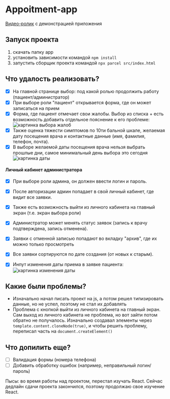 # Appoitment-app

[Видео-ролик](https://disk.yandex.ru/i/SykM-e0w4kbLQw) с демонстрацией приложения

## Запуск проекта 
1) скачать папку app
2) установить зависимости командой `npm install` 
3) запустить сборщик проекта командой `npx parcel src/index.html`

## Что удалость реализовать?

- [x] На главной странице выбор: под какой ролью продолжить работу (пациент/администратор) 
- [x] При выборе роли "пациент" открывается форма, где он может записаться на прием
- [x] Форма, где пациент отмечает свои жалобы. Выбор из списка + есть возможность добавить отдельное пояснение к его проблеме:
 ![картинка выбора жалоб](https://i.imgur.com/Qj33lKf.png)
- [x] Также оценка тяжести симптомов по 10ти бальной шкале, желаемая дату посещения врача и контактные данные (имя, фамилия, телефон, почта). 
- [x] В выборе желаемой даты посещения врача нельзя выбрать прошлые дни, самое минимальный день выбора это сегодня 
 ![картинка даты](https://i.imgur.com/Mg0xxmy.png)

#### Личный кабинет администратора
- [x]  При выборе роли админа, он должен ввести логин и пароль.
- [x]  После авторизации админ попадает в свой личный кабинет, где видит все заявки.
- [x]  Также есть возможность выйти из личного кабинета на главный экран (т.е. экран выбора роли)

- [x] Администратор может менять статус заявок (запись к врачу подтверждена, запись отменена).
- [x] Заявки с отменной записью попадают во вкладку "архив", где их можно только просмотреть
- [x] Все заявки сортируются по дате создания (от новых к старым).
- [x] Инпут изменения даты приема в заявке пациента: 
 ![картинка изменения даты](https://i.imgur.com/aDsXZu8.png)


## Какие были проблемы?
- Изначально начал писать проект на js, а потом решел типизировать данные, но не успел, поэтому не стал их добавлять
- Проблема с кнопкой выйти из личного кабинета на главный экран. Сам выход из личного кабинета не проблема, но вот зайти потом обратно не получалось. 
Изначально создавал элементы через `template.content.cloneNode(true)`, и чтобы решить проблему, переписал часть на `document.createElement()`


## Что допилить еще? 
- [ ] Валидация формы (номера телефона)
- [ ] Добавить обработку ошибок (например, неправильный логин/пароль)

Пысы: во время работы над проектом, перестал изучать React. Сейчас дедлайн сдачи проекта закончился, поэтому продолжаю свое изучение React. 
